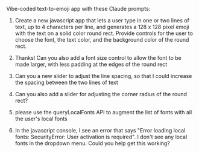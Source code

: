 Vibe-coded text-to-emoji app with these Claude prompts:


1. Create a new javascript app that lets a user type in one or two lines of text, up to 4 characters per line, and generates a 128 x 128 pixel emoji with the text on a solid color round rect. Provide controls for the user to choose the font, the text color, and the background color of the round rect.

1. Thanks! Can you also add a font size control to allow the font to be made larger, with less padding at the edges of the round rect

1. Can you a new slider to adjust the line spacing, so that I could increase the spacing between the two lines of text

1. Can you also add a slider for adjusting the corner radius of the round rect?

1. please use the queryLocalFonts API to augment the list of fonts with all the user's local fonts

1. In the javascript console, I see an error that says "Error loading local fonts: SecurityError: User activation is required". I don't see any local fonts in the dropdown menu. Could you help get this working?
